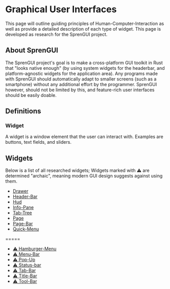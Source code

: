 # Graphical User Interfaces
This page will outline guiding principles of Human-Computer-Interaction as well
as provide a detailed description of each type of widget.  This page is
developed as research for the SprenGUI project.

## About SprenGUI
The SprenGUI project's goal is to make a cross-platform GUI toolkit in Rust that
"looks native enough" (by using system widgets for the headerbar, and
platform-agnostic widgets for the application area).  Any programs made with
SprenGUI should automatically adapt to smaller screens (such as a smartphone)
without any additional effort by the programmer.  SprenGUI however, should not
be limited by this, and feature-rich user interfaces should be easily doable.

## Definitions

### Widget
A widget is a window element that the user can interact with.  Examples are
buttons, text fields, and sliders.

## Widgets
Below is a list of all researched widgets; Widgets marked with **⚠** are
determined "archaic", meaning modern GUI design suggests against using them.

 - [Drawer](drawer.md)
 - [Header-Bar](headerbar.md)
 - [Hud](hud.md)
 - [Info-Pane](infopane.md)
 - [Tab-Tree](tabtree.md)
 - [Page](page.md)
 - [Page-Bar](pagebar.md)
 - [Quick-Menu](quickmenu.md)

=====

 - [⚠ Hamburger-Menu](hamburgermenu.md)
 - [⚠ Menu-Bar](menubar.md)
 - [⚠ Pop-Up](popup.md)
 - [⚠ Status-bar](statusbar.md)
 - [⚠ Tab-Bar](tabbar.md)
 - [⚠ Title-Bar](titlebar.md)
 - [⚠ Tool-Bar](toolbar.md)

